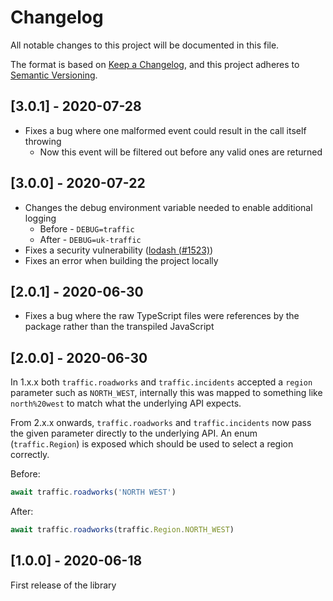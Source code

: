 # Changelog
All notable changes to this project will be documented in this file.

The format is based on [Keep a Changelog](https://keepachangelog.com/en/1.0.0/),
and this project adheres to
[Semantic Versioning](https://semver.org/spec/v2.0.0.html).

## [3.0.1] - 2020-07-28
* Fixes a bug where one malformed event could result in the call itself throwing
    * Now this event will be filtered out before any valid ones are returned

## [3.0.0] - 2020-07-22
* Changes the debug environment variable needed to enable additional logging
    * Before - `DEBUG=traffic`
    * After - `DEBUG=uk-traffic`
* Fixes a security vulnerability ([lodash (#1523)](https://www.npmjs.com/advisories/1523))
* Fixes an error when building the project locally

## [2.0.1] - 2020-06-30
* Fixes a bug where the raw TypeScript files were references by the package rather
than the transpiled JavaScript

## [2.0.0] - 2020-06-30
In 1.x.x both `traffic.roadworks` and `traffic.incidents` accepted a `region`
parameter such as `NORTH_WEST`, internally this was mapped to something like
`north%20west` to match what the underlying API expects.

From 2.x.x onwards, `traffic.roadworks` and `traffic.incidents` now pass the
given parameter directly to the underlying API. An enum (`traffic.Region`) is
exposed which should be used to select a region correctly.

Before:
```javascript
await traffic.roadworks('NORTH WEST')
```

After:
```javascript
await traffic.roadworks(traffic.Region.NORTH_WEST)
```

## [1.0.0] - 2020-06-18
First release of the library
